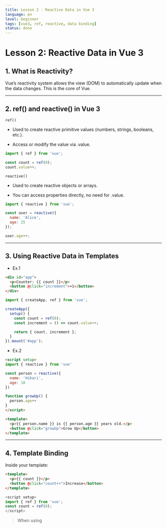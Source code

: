 ```yaml
---
title: Lesson 2 - Reactive Data in Vue 3
language: en
level: beginner
tags: [vue3, ref, reactive, data binding]
status: done
---
```


# Lesson 2: Reactive Data in Vue 3

## 1. What is Reactivity?

Vue’s reactivity system allows the view (DOM) to automatically update when the data changes. This is the core of Vue.

---

## 2. ref() and reactive() in Vue 3

`ref()`

- Used to create reactive primitive values (numbers, strings, booleans, etc.).

- Access or modify the value via .value.

```js
import { ref } from 'vue';

const count = ref(0);
count.value++;
```

`reactive()`

- Used to create reactive objects or arrays.

- You can access properties directly, no need for .value.

```js
import { reactive } from 'vue';

const user = reactive({
  name: 'Alice',
  age: 25
});

user.age++;
```

---

## 3. Using Reactive Data in Templates

- Ex.1
```html
<div id="app">
  <p>Counter: {{ count }}</p>
  <button @click="increment">+1</button>
</div>
```

```js
import { createApp, ref } from 'vue';

createApp({
  setup() {
    const count = ref(0);
    const increment = () => count.value++;

    return { count, increment };
  }
}).mount('#app');
```

- Ex.2
```html
<script setup>
import { reactive } from 'vue'

const person = reactive({
  name: 'Hikari',
  age: 18
})

function growUp() {
  person.age++
}
</script>

<template>
  <p>{{ person.name }} is {{ person.age }} years old.</p>
  <button @click="growUp">Grow Up</button>
</template>
```

---

## 4. Template Binding

Inside your template:

```html
<template>
  <p>{{ count }}</p>
  <button @click="count++">Increase</button>
</template>
```

```js
<script setup>
import { ref } from 'vue';
const count = ref(0);
</script>
```

> When using <script setup>, you don't need to write return or setup() manually.

## 5. Important Notes

- ref() values need .value in JavaScript, but **not in templates**.

- reactive() is good for objects, but cannot be destructured directly (it breaks reactivity).

- You can use toRefs() or computed() to preserve reactivity when destructuring.

---

## 6. Lesson Quiz (with Answers)

### Q1: What is the purpose of `ref()` in Vue 3?

- A. To define components  
- B. To make primitive values reactive  
- C. To loop through arrays  
- D. To bind HTML attributes

**Answer: B**

---

### Q2: What does `.value` do when using `ref()`?

- A. It returns a string version of the variable  
- B. It accesses the inner value of a ref-wrapped variable  
- C. It defines a new computed property  
- D. It triggers a re-render manually

**Answer: B**

---

### Q3: What kind of data is best used with `reactive()`?

- A. Boolean  
- B. String  
- C. Object or Array  
- D. Number

**Answer: C**

---

### Q4: Which of the following statements is TRUE?

- A. `ref()` and `reactive()` can be used interchangeably at all times  
- B. `reactive()` returns a Proxy and works well with objects  
- C. `ref()` is used to watch changes in templates only  
- D. `reactive()` is for read-only data

**Answer: B**

---

### Q5: In the Vue template, how do you display a `ref()` value?

```html
<!-- Choose the correct usage -->
<p>{{ counter }}</p>  
<p>{{ counter.value }}</p>  
<p>{{ ref(counter) }}</p>
```

**Answer: {{ counter }}**

> Note: Even though .value is required in JS, Vue template syntax unwraps it automatically.







